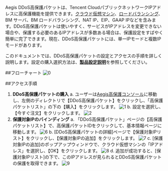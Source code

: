 Aegis DDoS高保護パケットは、Tencent CloudパブリックネットワークIPアドレスに高保護機能を提供できます。[クラウド仮想マシン](https://cloud.tencent.com/doc/product/213/495)、[ロードバランシング](https://cloud.tencent.com/doc/product/214/524)、BM サーバ、BM ロードバランシング、NAT IP、EIP、GAAP IPなどを含みます。DDoS高保護パケットは使いやすく、サービスがIPアドレスを変更できない場合や、保護する必要のあるIPアドレスが多数ある場合は、保護設定をすばやく簡単に完了できます。現在、DDoS高保護パケットには、単一IPモードと複数IPモードがあります。

このドキュメントでは、DDoS高保護パケットの設定とアクセスの手順を詳しく説明します。設定の購入選択方法は、[**製品設定説明**](https://cloud.tencent.com/document/product/685/18798)を参照してください。

##フローチャート
![0](https://main.qcloudimg.com/raw/a446dafee725558c1cc84847b06e2379.png)

##アクセス手順
1. **DDoS高保護パケットの購入**
a. ユーザーは[Aegis高保護コンソール](https://console.cloud.tencent.com/gamesec)に移動し、左側のディレクトリで【DDoS高保護パケット】をクリックし、「高保護パケットリスト」の下の【購入】をクリックします。
![1](https://main.qcloudimg.com/raw/c2f93a461c4a3eff8f648580b5dc494a.png)
b. 設定を選択し、【今すぐ注文】をクリックします。
![2](https://main.qcloudimg.com/raw/f1f87df6d487a369983568250c95cbd9.png)
2. **保護対象IPのバインディング**
a. 「DDoS高保護パケット」ページの【高保護パケットリスト】で、高保護パケットIDをクリックして、基本情報ページに移動します。
![6](https://main.qcloudimg.com/raw/941f0b915b7d50e4ab7c6775e9ce771f.png)
b. [DDoS高保護パケットの詳細]ページで【保護対象IPリスト】をクリックし、【保護対象IPの追加】をクリックします。
![7](https://main.qcloudimg.com/raw/18e43f86577c72d2d54973cfd825e1eb.png)
c. [保護対象IPの追加]のポップアップウィンドウで、クラウド仮想マシンの「IPアドレス」を選択し、【OK】をクリックします。
![8](https://main.qcloudimg.com/raw/6186b8f89c9495daf647ec990d516b96.png)
d. 追加が成功すると、[保護対象IPリスト]の下で、このIPアドレスが見られるとDDoS高保護パケットの保護を取得できます。
![9](https://main.qcloudimg.com/raw/83b05b9b7742451ce717181294dabfac.png)
